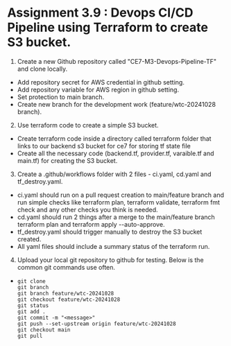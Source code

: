 # Assignment 3.9 : Devops CI/CD Pipeline using Terraform to create S3 bucket.

1) Create a new Github repository called "CE7-M3-Devops-Pipeline-TF" and clone locally.
- Add repository secret for AWS credential in github setting.
- Add repository variable for AWS region in github setting.
- Set protection to main branch.
- Create new branch for the development work (feature/wtc-20241028 branch).

2) Use terraform code to create a simple S3 bucket.
- Create terraform code inside a directory called terraform folder that links to our backend s3 bucket for ce7 for storing tf state file
- Create all the necessary code (backend.tf, provider.tf, varaible.tf and main.tf) for creating the S3 bucket.

3) Create a .github/workflows folder with 2 files - ci.yaml, cd.yaml and tf_destroy.yaml.
- ci.yaml should run on a pull request creation to main/feature branch and run simple checks like terraform plan, terraform validate, terraform fmt check and any other checks you think is needed.
- cd.yaml should run 2 things after a merge to the main/feature branch terraform plan and terraform apply --auto-approve.
- tf_destroy.yaml should trigger manually to destroy the S3 bucket created.
- All yaml files should include a summary status of the terraform run.

4) Upload your local git repository to github for testing. Below is the common git commands use often.
-     git clone
      git branch
      git branch feature/wtc-20241028
      git checkout feature/wtc-20241028
      git status
      git add .
      git commit -m "<message>"
      git push --set-upstream origin feature/wtc-20241028
      git checkout main
      git pull
